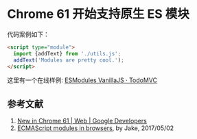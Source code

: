 # Chrome 61 开始支持原生 ES 模块

代码案例如下：

```html
<script type="module">
  import {addText} from './utils.js';
  addText('Modules are pretty cool.');
</script>
```

这里有一个在线样例: [ESModules VanillaJS · TodoMVC](https://paulirish.github.io/es-modules-todomvc/)

## 参考文献
1. [New in Chrome 61 | Web | Google Developers](https://developers.google.com/web/updates/2017/09/nic61)
1. [ECMAScript modules in browsers](https://jakearchibald.com/2017/es-modules-in-browsers/), by Jake, 2017/05/02